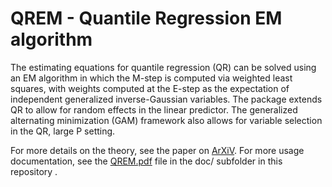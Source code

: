 # QREM - Quantile Regression EM algorithm

The estimating equations for quantile regression (QR) can be solved using an EM algorithm in which the M-step is computed via weighted least squares, with weights computed at the E-step as the expectation of independent generalized inverse-Gaussian variables.
The package extends QR to allow for random effects in the linear predictor. The generalized alternating minimization (GAM) framework also allows for variable selection in the QR, large P setting. 

For more details on the theory, see the paper on [ArXiV](https://arxiv.org/abs/2104.08595). For more usage documentation, see the [QREM.pdf](doc/QREM.pdf) file in the doc/ subfolder in this repository .
